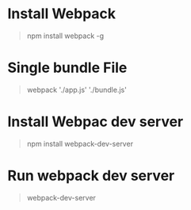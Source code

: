 

# Install Webpack
> npm install webpack -g

# Single bundle File
> webpack './app.js' './bundle.js'

# Install Webpac dev server
> npm install webpack-dev-server

# Run webpack dev server
> webpack-dev-server